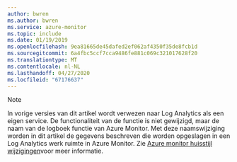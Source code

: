 ```yaml
---
author: bwren
ms.author: bwren
ms.service: azure-monitor
ms.topic: include
ms.date: 01/19/2019
ms.openlocfilehash: 9ea81665de45dafed2ef062af4350f35de8fcb1d
ms.sourcegitcommit: 6a4fbc5ccf7cca9486fe881c069c321017628f20
ms.translationtype: MT
ms.contentlocale: nl-NL
ms.lasthandoff: 04/27/2020
ms.locfileid: "67176637"
---
```

>[!NOTE]
>In vorige versies van dit artikel wordt verwezen naar Log Analytics als een eigen service. De functionaliteit van de functie is niet gewijzigd, maar de naam van de logboek functie van Azure Monitor. Met deze naamswijziging worden in dit artikel de gegevens beschreven die worden opgeslagen in een Log Analytics werk ruimte in Azure Monitor. Zie [Azure monitor huisstijl wijzigingen](../articles/azure-monitor/azure-monitor-rebrand.md)voor meer informatie.